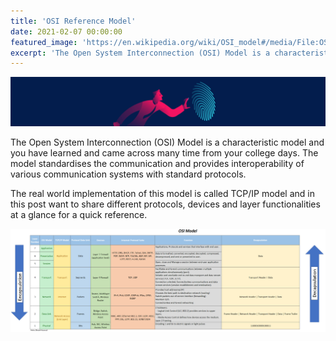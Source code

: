 ```yaml
---
title: 'OSI Reference Model'
date: 2021-02-07 00:00:00
featured_image: 'https://en.wikipedia.org/wiki/OSI_model#/media/File:OSI-model-Communication.svg'
excerpt: 'The Open System Interconnection (OSI) Model is a characteristic model and you have learned and came across many time from your college days.'
---
```


![](/images/posts/authenticate.png)

The Open System Interconnection (OSI) Model is a characteristic model and you have learned and came across many time from your college days. The model standardises the communication and provides interoperability of various communication systems with standard protocols.

The real world implementation of this model is called TCP/IP model and in this post want to share different protocols, devices and layer functionalities at a glance for a quick reference. 

![](/images/posts/OSI-layers-glance.png)

